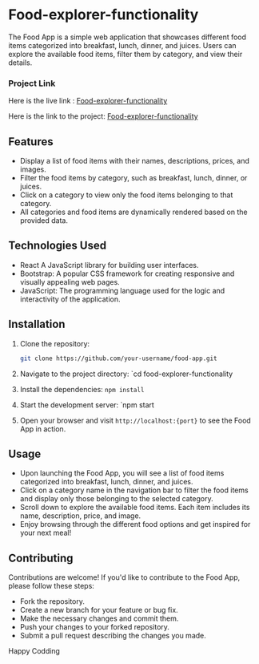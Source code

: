 # Food-explorer-functionality

The Food App is a simple web application that showcases different food items categorized into breakfast, lunch, dinner, and juices. Users can explore the available food items, filter them by category, and view their details.

### Project Link

Here is the live link : [Food-explorer-functionality](https://food-explorer-functionality.netlify.app/)

Here is the link to the project: [Food-explorer-functionality](https://github.com/Ashique01/Food-explorer-functionality)

## Features

- Display a list of food items with their names, descriptions, prices, and images.
- Filter the food items by category, such as breakfast, lunch, dinner, or juices.
- Click on a category to view only the food items belonging to that category.
- All categories and food items are dynamically rendered based on the provided data.

## Technologies Used

- React A JavaScript library for building user interfaces.
- Bootstrap: A popular CSS framework for creating responsive and visually appealing web pages.
- JavaScript: The programming language used for the logic and interactivity of the application.

## Installation

1. Clone the repository:

   ```bash
   git clone https://github.com/your-username/food-app.git
2. Navigate to the project directory: `cd food-explorer-functionality
3. Install the dependencies: `npm install`
4. Start the development server: `npm start
5. Open your browser and visit `http://localhost:{port}` to see the Food App in action.

## Usage
* Upon launching the Food App, you will see a list of food items categorized into breakfast, lunch, dinner, and juices.
* Click on a category name in the navigation bar to filter the food items and display only those belonging to the selected category.
* Scroll down to explore the available food items. Each item includes its name, description, price, and image.
* Enjoy browsing through the different food options and get inspired for your next meal!


## Contributing
Contributions are welcome! If you'd like to contribute to the Food App, please follow these steps:

* Fork the repository.
* Create a new branch for your feature or bug fix.
* Make the necessary changes and commit them.
* Push your changes to your forked repository.
* Submit a pull request describing the changes you made.


Happy Codding
